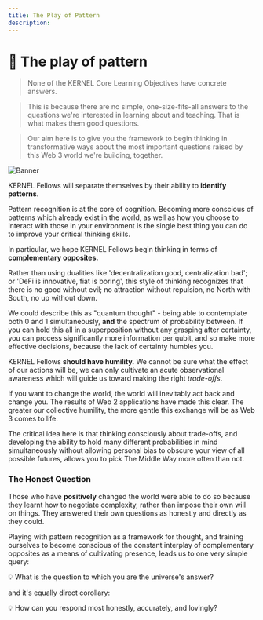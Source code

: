```yaml
---
title: The Play of Pattern
description:
---
```


# 🌈 The play of pattern

>None of the KERNEL Core Learning Objectives have concrete answers. 

>This is because there are no simple, one-size-fits-all answers to the questions we're interested in learning about and teaching. That is what makes them good questions.

>Our aim here is to give you the framework to begin thinking in transformative ways about the most important questions raised by this Web 3 world we're building, together.

![Banner](/assets/images/banner.jpg)

KERNEL Fellows will separate themselves by their ability to **identify patterns**. 

Pattern recognition is at the core of cognition. Becoming more conscious of patterns which already exist in the world, as well as how you choose to interact with those in your environment is the single best thing you can do to improve your critical thinking skills.

In particular, we hope KERNEL Fellows begin thinking in terms of **complementary opposites.**  

Rather than using dualities like 'decentralization good, centralization bad'; or 'DeFi is innovative, fiat is boring', this style of thinking recognizes that there is no good without evil; no attraction without repulsion, no North with South, no up without down. 

We could describe this as "quantum thought" - being able to contemplate both 0 and 1 simultaneously, **and** the spectrum of probability between. If you can hold this all in a superposition without any grasping after certainty, you can process significantly more information per qubit, and so make more effective decisions, because the lack of certainty humbles you. 

KERNEL Fellows **should have humility.** We cannot be sure what the effect of our actions will be, we can only cultivate an acute observational awareness which will guide us toward making the right *trade-offs*. 

If you want to change the world, the world will inevitably act back and change you. The results of Web 2 applications have made this clear. The greater our collective humility, the more gentle this exchange will be as Web 3 comes to life.

The critical idea here is that thinking consciously about trade-offs, and developing the ability to hold many different probabilities in mind simultaneously without allowing personal bias to obscure your view of all possible futures, allows you to pick The Middle Way more often than not. 

### The Honest Question

Those who have **positively** changed the world were able to do so because they learnt how to negotiate complexity, rather than impose their own will on things. They answered their own questions as honestly and directly as they could.

Playing with pattern recognition as a framework for thought, and training ourselves to become conscious of the constant interplay of complementary opposites as a means of cultivating  presence, leads us to one very simple query:

<div class="lightbulb">
💡 What is the question to which you are the universe's answer?
</div>

and it's equally direct corollary:

<div class="lightbulb">
💡 How can you respond most honestly, accurately, and lovingly?
</div>